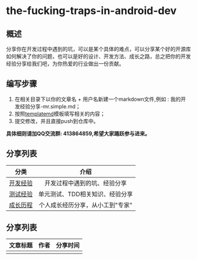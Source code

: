 # the-fucking-traps-in-android-dev
## 概述
分享你在开发过程中遇到的坑，可以是某个具体的难点，可以分享某个好的开源库如何解决了你的问题，也可以是好的设计、开发方法、成长之路，总之把你的开发经验分享给我们吧，为你热爱的行业做出一份贡献。


## 编写步骤
1. 在相关目录下以你的文章名 + 用户名新建一个markdown文件,例如 : 我的开发经验分享-mr.simple.md；
2. 按照[templatemd](template.md)模板填写相关的内容；
3. 提交修改，并且直接push到仓库中。 

**具体细则请加QQ交流群: 413864859,希望大家踊跃参与进来。**

## 分享列表
|    分类     |      介绍      |     
|------------|:-----------------:|
|  [开发经验](dev) |  开发过程中遇到的坑、经验分享 |
|  [测试经验](test) |  单元测试、TDD相关知识、经验分享 |
|  [成长历程](experience) |  个人成长经历分享，从小工到"专家" |

## 分享列表
|                 文章标题        |           作者              |      分享时间      |   
|---------------------------------|:---------------------------:|--------------------|
|   |   |
